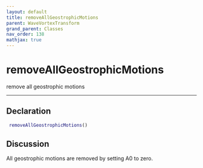 ```yaml
---
layout: default
title: removeAllGeostrophicMotions
parent: WaveVortexTransform
grand_parent: Classes
nav_order: 138
mathjax: true
---
```


#  removeAllGeostrophicMotions

remove all geostrophic motions


---

## Declaration
```matlab
 removeAllGeostrophicMotions()
```
## Discussion

  All geostrophic motions are removed by setting A0 to zero.
    
